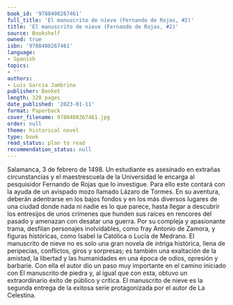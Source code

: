 ```yaml
---
book_id: '9788408267461'
full_title: 'El manuscrito de nieve (Fernando de Rojas, #2)'
title: 'El manuscrito de nieve (Fernando de Rojas, #2)'
source: Bookshelf
owned: true
isbn: '9788408267461'
language:
- Spanish
topics:
- ''
authors:
- Luis Garcia Jambrina
publisher: Booket
length: 320 pages
date_published: '2023-01-11'
format: Paperback
cover_filename: 9788408267461.jpg
order: null
theme: historical novel
type: book
read_status: plan to read
recommendation_status: null
---
```

Salamanca, 3 de febrero de 1498. Un estudiante es asesinado en extrañas circunstancias y el maestrescuela de la Universidad le encarga al pesquisidor Fernando de Rojas que lo investigue. Para ello este contará con la ayuda de un avispado mozo llamado Lázaro de Tormes. En su aventura, deberán adentrarse en los bajos fondos y en los más diversos lugares de una ciudad donde nada ni nadie es lo que parece, hasta llegar a descubrir los entresijos de unos crímenes que hunden sus raíces en rencores del pasado y amenazan con desatar una guerra. Por su compleja y apasionante trama, desfilan personajes inolvidables, como fray Antonio de Zamora, y figuras históricas, como Isabel la Católica o Lucía de Medrano.
El manuscrito de nieve no es solo una gran novela de intriga histórica, llena de peripecias, conflictos, giros y sorpresas; es también una exaltación de la amistad, la libertad y las humanidades en una época de odios, opresión y barbarie. Con ella el autor dio un paso muy importante en el camino iniciado con El manuscrito de piedra y, al igual que con esta, obtuvo un extraordinario éxito de público y crítica.
El manuscrito de nieve es la segunda entrega de la exitosa serie protagonizada por el autor de La Celestina.
